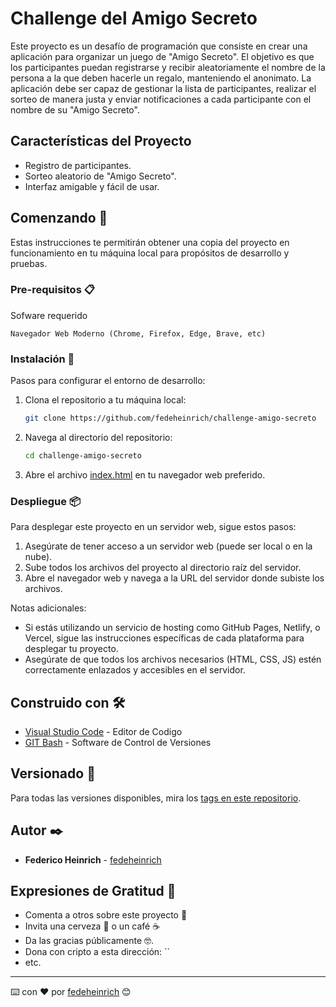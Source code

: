 # Challenge del Amigo Secreto

Este proyecto es un desafío de programación que consiste en crear una aplicación para organizar un juego de "Amigo Secreto". El objetivo es que los participantes puedan registrarse y recibir aleatoriamente el nombre de la persona a la que deben hacerle un regalo, manteniendo el anonimato. La aplicación debe ser capaz de gestionar la lista de participantes, realizar el sorteo de manera justa y enviar notificaciones a cada participante con el nombre de su "Amigo Secreto".

## Características del Proyecto
- Registro de participantes.
- Sorteo aleatorio de "Amigo Secreto".
- Interfaz amigable y fácil de usar.

## Comenzando 🚀

Estas instrucciones te permitirán obtener una copia del proyecto en funcionamiento en tu máquina local para propósitos de desarrollo y pruebas.

### Pre-requisitos 📋

Sofware requerido

```
Navegador Web Moderno (Chrome, Firefox, Edge, Brave, etc)
```

### Instalación 🔧

Pasos para configurar el entorno de desarrollo:

1. Clona el repositorio a tu máquina local:
    ```bash
    git clone https://github.com/fedeheinrich/challenge-amigo-secreto
    ```
2. Navega al directorio del repositorio:
    ```bash
    cd challenge-amigo-secreto
    ```
3. Abre el archivo [index.html](index.html) en tu navegador web preferido.

### Despliegue 📦

Para desplegar este proyecto en un servidor web, sigue estos pasos:

1. Asegúrate de tener acceso a un servidor web (puede ser local o en la nube).
2. Sube todos los archivos del proyecto al directorio raíz del servidor.
3. Abre el navegador web y navega a la URL del servidor donde subiste los archivos.

Notas adicionales:
- Si estás utilizando un servicio de hosting como GitHub Pages, Netlify, o Vercel, sigue las instrucciones específicas de cada plataforma para desplegar tu proyecto.
- Asegúrate de que todos los archivos necesarios (HTML, CSS, JS) estén correctamente enlazados y accesibles en el servidor.

## Construido con 🛠️

* [Visual Studio Code](https://code.visualstudio.com/) - Editor de Codigo
* [GIT Bash](https://git-scm.com/downloads) - Software de Control de Versiones

## Versionado 📌

Para todas las versiones disponibles, mira los [tags en este repositorio](https://github.com/tu/proyecto/tags).

## Autor ✒️

* **Federico Heinrich** - [fedeheinrich](https://github.com/fedeheinrich)

## Expresiones de Gratitud 🎁

* Comenta a otros sobre este proyecto 📢
* Invita una cerveza 🍺 o un café ☕
* Da las gracias públicamente 🤓.
* Dona con cripto a esta dirección: ``
* etc.
---
⌨️ con ❤️ por [fedeheinrich](https://github.com/fedeheinrich) 😊